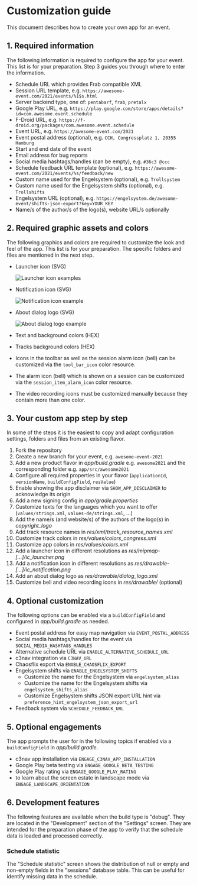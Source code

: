 # Customization guide

This document describes how to create your own app for an event.

## 1. Required information

The following information is required to configure the app for your event.
This list is for your preparation. Step 3 guides you through where to enter the information.

- Schedule URL which provides Frab compatible XML
- Session URL template, e.g. `https://awesome-event.com/2021/events/%1$s.html`
- Server backend type, one of: `pentabarf`, `frab`, `pretalx`
- Google Play URL, e.g. `https://play.google.com/store/apps/details?id=com.awesome.event.schedule`
- F-Droid URL, e.g. `https://f-droid.org/packages/com.awesome.event.schedule`
- Event URL, e.g. `https://awesome-event.com/2021`
- Event postal address (optional), e.g. `CCH, Congressplatz 1, 20355 Hamburg`
- Start and end date of the event
- Email address for bug reports
- Social media hashtags/handles (can be empty), e.g. `#36c3 @ccc`
- Schedule feedback URL template (optional), e.g. `https://awesome-event.com/2021/events/%s/feedback/new`
- Custom name used for the Engelsystem (optional), e.g. `Trollsystem`
- Custom name used for the Engelsystem shifts (optional), e.g. `Trollshifts`
- Engelsystem URL (optional), e.g. `https://engelsystem.de/awesome-event/shifts-json-export?key=YOUR_KEY`
- Name/s of the author/s of the logo(s), website URL/s optionally

## 2. Required graphic assets and colors

The following graphics and colors are required to customize the look and feel of the app.
This list is for your preparation. The specific folders and files are mentioned in the next step.

- Launcher icon (SVG)

  ![Launcher icon examples](gfx/launcher-icon.png)

- Notification icon (SVG)

  ![Notification icon example](gfx/notification-icon.png)

- About dialog logo (SVG)

  ![About dialog logo example](gfx/about-dialog-logo.png)

- Text and background colors (HEX)
- Tracks background colors (HEX)
- Icons in the toolbar as well as the session alarm icon (bell) can be customized via the `tool_bar_icon` color resource.
- The alarm icon (bell) which is shown on a session can be customized via the `session_item_alarm_icon` color resource.
- The video recording icons must be customized manually because they contain more than one color.

## 3. Your custom app step by step

In some of the steps it is the easiest to copy and adapt configuration settings, folders and files from an existing flavor.

1. Fork the repository
2. Create a new branch for your event, e.g. `awesome-event-2021`
3. Add a new product flavor in *app/build.gradle* e.g. `awesome2021` and the corresponding folder e.g. `app/src/awesome2021`
4. Configure all required properties in your flavor (`applicationId`, `versionName`, `buildConfigField`, `resValue`)
5. Enable showing the app disclaimer via `SHOW_APP_DISCLAIMER` to acknowledge its origin
6. Add a new signing config in *app/gradle.properties*
7. Customize texts for the languages which you want to offer (`values/strings.xml`, `values-de/strings.xml`, ...)
8. Add the name/s (and website/s) of the authors of the logo(s) in *copyright_logo*
9. Add track resource names in *res/xml/track_resource_names.xml*
10. Customize track colors in *res/values/colors_congress.xml*
11. Customize app colors in *res/values/colors.xml*
12. Add a launcher icon in different resolutions as *res/mipmap-[...]/ic_launcher.png*
13. Add a notification icon in different resolutions as *res/drawable-[...]/ic_notification.png*
14. Add an about dialog logo as *res/drawable/dialog_logo.xml*
15. Customize bell and video recording icons in *res/drawable/* (optional)

## 4. Optional customization

The following options can be enabled via a `buildConfigField` and configured in *app/build.gradle* as needed.

- Event postal address for easy map navigation via `EVENT_POSTAL_ADDRESS`
- Social media hashtags/handles for the event via `SOCIAL_MEDIA_HASHTAGS_HANDLES`
- Alternative schedule URL via `ENABLE_ALTERNATIVE_SCHEDULE_URL`
- c3nav integration via `C3NAV_URL`
- Chaosflix export via `ENABLE_CHAOSFLIX_EXPORT`
- Engelsystem shifts via `ENABLE_ENGELSYSTEM_SHIFTS`
  - Customize the name for the Engelsystem via `engelsystem_alias`
  - Customize the name for the Engelsystem shifts via `engelsystem_shifts_alias`
  - Customize Engelsystem shifts JSON export URL hint via `preference_hint_engelsystem_json_export_url`
- Feedback system via `SCHEDULE_FEEDBACK_URL`

## 5. Optional engagements

The app prompts the user for in the following topics if enabled via a `buildConfigField` in *app/build.gradle*.

- c3nav app installation via `ENGAGE_C3NAV_APP_INSTALLATION`
- Google Play beta testing via `ENGAGE_GOOGLE_BETA_TESTING`
- Google Play rating via `ENGAGE_GOOGLE_PLAY_RATING`
- to learn about the screen estate in landscape mode via `ENGAGE_LANDSCAPE_ORIENTATION`

## 6. Development features

The following features are available when the build type is "debug". They are located in the
"Development" section of the "Settings" screen. They are intended for the preparation phase of the
app to verify that the schedule data is loaded and processed correctly.

### Schedule statistic

The "Schedule statistic" screen shows the distribution of null or empty and non-empty fields in
the "sessions" database table. This can be useful for identify missing data in the schedule.
